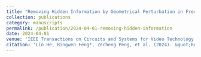 ```yaml
---
title: "Removing Hidden Information by Geometrical Perturbation in Frequency Domain"
collection: publications
category: manuscripts
permalink: /publication/2024-04-01-removing-hidden-information
date: 2024-04-01
venue: 'IEEE Transactions on Circuits and Systems for Video Technology'
citation: 'Lin He, Bingwen Feng*, Zecheng Peng, et al. (2024). &quot;Removing Hidden Information by Geometrical Perturbation in Frequency Domain.&quot; <i>IEEE Transactions on Circuits and Systems for Video Technology</i>.'
---
```

